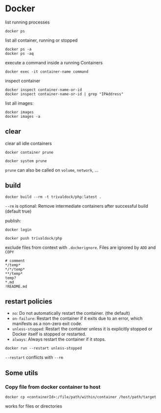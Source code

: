 # Docker

list running processes

```
docker ps
```

list all container, running or stopped

```
docker ps -a
docker ps -aq
```

execute a command inside a running Containers

```
docker exec -it container-name command
```

inspect container

```
docker inspect container-name-or-id
docker inspect container-name-or-id | grep "IPAddress"
```

list all images:

```
docker images
docker images -a
```

## clear

clear all idle containers

```
docker container prune
```

```
docker system prune
```

`prune` can also be called on `volume`, `network`, ...

## build

```
docker build --rm -t trivaldock/php:latest .
```

`--rm` is optional: Remove intermediate containers after successful build
(default true)

publish:

```
docker login

docker push trivaldock/php
```

exclude files from context with `.dockerignore`. Files are ignored by `ADD` and
`COPY`

```docker
# comment
*/temp*
*/*/temp*
**/temp*
temp?
*.md
!README.md
```

## restart policies

- `no`: Do not automatically restart the container. (the default)
- `on-failure`: Restart the container if it exits due to an error, which
  manifests as a non-zero exit code.
- `unless-stopped`: Restart the container unless it is explicitly stopped or
  Docker itself is stopped or restarted.
- `always`: Always restart the container if it stops.

```
docker run --restart unless-stopped
```

`--restart` conflicts with `--rm`

## Some utils

### Copy file from docker container to host

```
docker cp <containerId>:/file/path/within/container /host/path/target
```

works for files or directories

